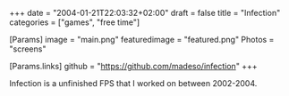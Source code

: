 +++
date = "2004-01-21T22:03:32+02:00"
draft = false
title = "Infection"
categories = ["games", "free time"]

[Params]
image = "main.png"
featuredimage = "featured.png"
Photos = "screens"

[Params.links]
github = "https://github.com/madeso/infection"
+++

Infection is a unfinished FPS that I worked on between 2002-2004.
